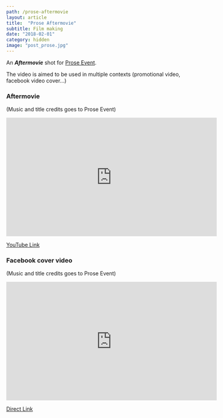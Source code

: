 ```yaml
---
path: /prose-aftermovie
layout: article
title:  "Prose Aftermovie"
subtitle: Film making
date: "2018-02-01"
category: hidden
image: "post_prose.jpg"
---
```


An __*Aftermovie*__ shot for [Prose Event](https://www.facebook.com/Prose.Event/).

The video is aimed to be used in multiple contexts (promotional video, facebook video cover...)


### Aftermovie
(Music and title credits goes to Prose Event)

<iframe src="https://www.facebook.com/plugins/video.php?href=https%3A%2F%2Fwww.facebook.com%2FProse.Event%2Fvideos%2F414386372317385%2F&show_text=0&width=560" width="560" height="315"  scrolling="no" frameborder="0" allowFullScreen="true"></iframe>

[YouTube Link](https://www.youtube.com/watch?v=1uesF5tLMVo)

### Facebook cover video
(Music and title credits goes to Prose Event)

<iframe src="https://www.facebook.com/plugins/video.php?href=https%3A%2F%2Fwww.facebook.com%2FProse.Event%2Fvideos%2F414330538989635%2F&show_text=0&width=560" width="560" height="315"  scrolling="no" frameborder="0" allowFullScreen="true"></iframe>

[Direct Link](https://www.facebook.com/Prose.Event/videos/414330538989635/)
